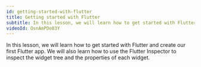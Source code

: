 ```yaml
---
id: getting-started-with-flutter
title: Getting started with Flutter
subtitle: In this lesson, we will learn how to get started with Flutter and create our first Flutter app.
videoId: OsnAmPDo83Y
---
```



In this lesson, we will learn how to get started with Flutter and create our first Flutter app. We will also learn how to use the Flutter Inspector to inspect the widget tree and the properties of each widget.